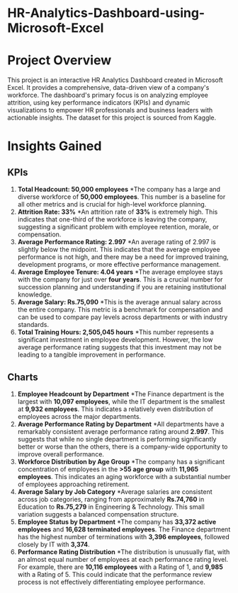 # HR-Analytics-Dashboard-using-Microsoft-Excel

# Project Overview
This project is an interactive HR Analytics Dashboard created in Microsoft Excel. It provides a comprehensive, data-driven view of a company's workforce. The dashboard's primary focus is on analyzing employee attrition, using key performance indicators (KPIs) and dynamic visualizations to empower HR professionals and business leaders with actionable insights. The dataset for this project is sourced from Kaggle.

# Insights Gained
## KPIs
1. **Total Headcount: 50,000 employees**
  *The company has a large and diverse workforce of **50,000 employees**. This number is a baseline for all other metrics and is crucial for high-level workforce planning.
2. **Attrition Rate: 33%**
  *An attrition rate of **33%** is extremely high. This indicates that one-third of the workforce is leaving the company, suggesting a significant problem with employee retention, morale, or compensation.
3. **Average Performance Rating: 2.997**
  *An average rating of 2.997 is slightly below the midpoint. This indicates that the average employee performance is not high, and there may be a need for improved training, development programs, or more effective performance management.
4. **Average Employee Tenure: 4.04 years**
  *The average employee stays with the company for just over **four years**. This is a crucial number for succession planning and understanding if you are retaining institutional knowledge.
5. **Average Salary: Rs.75,090**
  *This is the average annual salary across the entire company. This metric is a benchmark for compensation and can be used to compare pay levels across departments or with industry standards.
6. **Total Training Hours: 2,505,045 hours**
  *This number represents a significant investment in employee development. However, the low average performance rating suggests that this investment may not be leading to a tangible improvement in performance.

## Charts
1. **Employee Headcount by Department**
  *The Finance department is the largest with **10,097 employees**, while the IT department is the smallest at **9,932 employees**. This indicates a relatively even distribution of employees across the major departments.
2. **Average Performance Rating by Department**
  *All departments have a remarkably consistent average performance rating around **2.997**. This suggests that while no single department is performing significantly better or worse than the others, there is a company-wide opportunity to improve overall performance.
3. **Workforce Distribution by Age Group**
   *The company has a significant concentration of employees in the **>55 age group** with **11,965 employees**. This indicates an aging workforce with a substantial number of employees approaching retirement.
4. **Average Salary by Job Category**
   *Average salaries are consistent across job categories, ranging from approximately **Rs.74,760** in Education to **Rs.75,279** in Engineering & Technology. This small variation suggests a balanced compensation structure.
5. **Employee Status by Department**
   *The company has **33,372 active employees** and **16,628 terminated employees**. The Finance department has the highest number of terminations with **3,396 employees**, followed closely by IT with **3,374**.
6. **Performance Rating Distribution**
   *The distribution is unusually flat, with an almost equal number of employees at each performance rating level. For example, there are **10,116 employees** with a Rating of 1, and **9,985** with a Rating of 5. This could indicate that the performance review process is not effectively differentiating employee performance.
